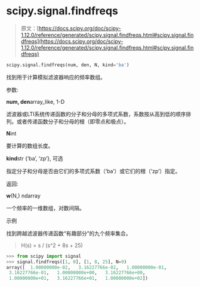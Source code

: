 # scipy.signal.findfreqs

> 原文：[https://docs.scipy.org/doc/scipy-1.12.0/reference/generated/scipy.signal.findfreqs.html#scipy.signal.findfreqs](https://docs.scipy.org/doc/scipy-1.12.0/reference/generated/scipy.signal.findfreqs.html#scipy.signal.findfreqs)

```py
scipy.signal.findfreqs(num, den, N, kind='ba')
```

找到用于计算模拟滤波器响应的频率数组。

参数:

**num, den**array_like, 1-D

滤波器或LTI系统传递函数的分子和分母的多项式系数，系数按从高到低的顺序排列。或者传递函数分子和分母的根（即零点和极点）。

**N**int

要计算的数组长度。

**kind**str {‘ba’, ‘zp’}, 可选

指定分子和分母是否由它们的多项式系数（‘ba’）或它们的根（‘zp’）指定。

返回:

**w**(N,) ndarray

一个频率的一维数组，对数间隔。

示例

找到跨越滤波器传递函数“有趣部分”的九个频率集合。

> H(s) = s / (s^2 + 8s + 25)

```py
>>> from scipy import signal
>>> signal.findfreqs([1, 0], [1, 8, 25], N=9)
array([  1.00000000e-02,   3.16227766e-02,   1.00000000e-01,
 3.16227766e-01,   1.00000000e+00,   3.16227766e+00,
 1.00000000e+01,   3.16227766e+01,   1.00000000e+02]) 
```
